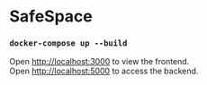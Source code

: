 # SafeSpace

### `docker-compose up --build`

Open [http://localhost:3000](http://localhost:3000) to view the frontend.<br />
Open [http://localhost:5000](http://localhost:5000) to access the backend.<br />
